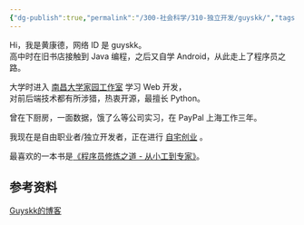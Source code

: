 ```yaml
---
{"dg-publish":true,"permalink":"/300-社会科学/310-独立开发/guyskk/","tags":["独立开发/开发者"],"noteIcon":""}
---
```


Hi，我是黄康德，网络 ID 是 guyskk。  
高中时在旧书店接触到 Java 编程，之后又自学 Android，从此走上了程序员之路。

大学时进入 [南昌大学家园工作室](https://github.com/ncuhome) 学习 Web 开发，  
对前后端技术都有所涉猎，热衷开源，最擅长 Python。

曾在下厨房，一面数据，饿了么等公司实习，在 PayPal 上海工作三年。

我现在是自由职业者/独立开发者，正在进行 [自宅创业](https://blog.guyskk.com/notes/onebiz-begin) 。

最喜欢的一本书是[《程序员修炼之道 - 从小工到专家》](https://book.douban.com/subject/6880016/)。
## 参考资料
[Guyskk的博客](https://blog.guyskk.com/)